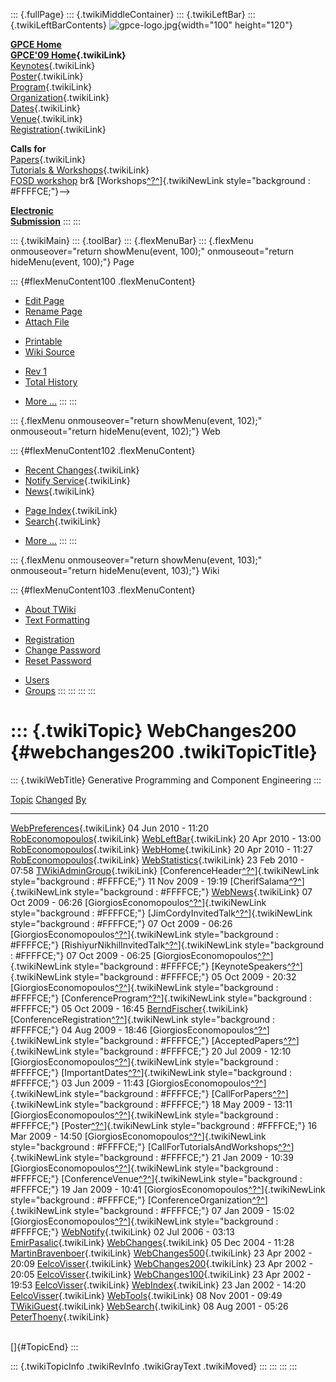 ::: {.fullPage}
::: {.twikiMiddleContainer}
::: {.twikiLeftBar}
::: {.twikiLeftBarContents}
![gpce-logo.jpg](../pub/GPCE09/WebLeftBar/gpce-logo.jpg){width="100"
height="120"}

**[GPCE Home](http://program-transformation.org/Gpce)**\
**[GPCE\'09 Home](WebHome){.twikiLink}**\
[Keynotes](KeynoteSpeakers){.twikiLink}\
[Poster](Poster){.twikiLink}\
[Program](ConferenceProgram){.twikiLink}\
[Organization](ConferenceOrganization){.twikiLink}\
[Dates](ImportantDates){.twikiLink}\
[Venue](ConferenceVenue){.twikiLink}\
[Registration](ConferenceRegistration){.twikiLink}

**Calls for**\
[Papers](CallForPapers){.twikiLink}\
[Tutorials & Workshops](CallForTutorialsAndWorkshops){.twikiLink}\
[FOSD workshop](http://www.fosd.de/2009) br&
[Workshops[^?^](/edit/GPCE09/CallForWorkshops?topicparent=GPCE09.WebChanges200)]{.twikiNewLink
style="background : #FFFFCE;"}\--\>

**[Electronic\
Submission](http://www.easychair.org/conferences/?conf=gpce09)**
:::
:::

::: {.twikiMain}
::: {.toolBar}
::: {.flexMenuBar}
::: {.flexMenu onmouseover="return showMenu(event, 100);" onmouseout="return hideMenu(event, 100);"}
Page

::: {#flexMenuContent100 .flexMenuContent}
-   [Edit
    Page](http://www.program-transformation.org/edit/GPCE09/WebChanges200?t=1536828784)
-   [Rename
    Page](http://www.program-transformation.org/rename/GPCE09/WebChanges200)
-   [Attach
    File](http://www.program-transformation.org/attach/GPCE09/WebChanges200)

<!-- -->

-   [Printable](http://www.program-transformation.org/view/GPCE09/WebChanges200?skin=print.pattern)
-   [Wiki
    Source](http://www.program-transformation.org/view/GPCE09/WebChanges200?skin=text&raw=on&contenttype=text/plain)

<!-- -->

-   [Rev
    1](http://www.program-transformation.org/view/GPCE09/WebChanges200?rev=1.1)
-   [Total
    History](http://www.program-transformation.org/rdiff/GPCE09/WebChanges200)

<!-- -->

-   [More
    \...](http://www.program-transformation.org/oops/GPCE09/WebChanges200?template=oopsmore&param1=1.1&param2=1.1)
:::
:::

::: {.flexMenu onmouseover="return showMenu(event, 102);" onmouseout="return hideMenu(event, 102);"}
Web

::: {#flexMenuContent102 .flexMenuContent}
-   [Recent Changes](WebChanges){.twikiLink}
-   [Notify Service](WebNotify){.twikiLink}
-   [News](WebNews){.twikiLink}

<!-- -->

-   [Page Index](WebIndex){.twikiLink}
-   [Search](WebSearch){.twikiLink}

<!-- -->

-   [More
    \...](http://www.program-transformation.org/oops/GPCE09/WebChanges200?template=oopsmore&param1=1.1&param2=1.1)
:::
:::

::: {.flexMenu onmouseover="return showMenu(event, 103);" onmouseout="return hideMenu(event, 103);"}
Wiki

::: {#flexMenuContent103 .flexMenuContent}
-   [About
    TWiki](http://www.program-transformation.org/view/TWiki/WebHome)
-   [Text
    Formatting](http://www.program-transformation.org/view/TWiki/TextFormattingRules)

<!-- -->

-   [Registration](http://www.program-transformation.org/view/TWiki/TWikiRegistration)
-   [Change
    Password](http://www.program-transformation.org/view/TWiki/ChangePassword)
-   [Reset
    Password](http://www.program-transformation.org/view/TWiki/ResetPassword)

<!-- -->

-   [Users](http://www.program-transformation.org/view/Main/TWikiUsers)
-   [Groups](http://www.program-transformation.org/view/Main/TWikiGroups)
:::
:::
:::
:::

::: {.twikiTopic}
WebChanges200 {#webchanges200 .twikiTopicTitle}
=============

::: {.twikiWebTitle}
Generative Programming and Component Engineering
:::

  [Topic](http://www.program-transformation.org/GPCE09/WebChanges200?sortcol=0&table=1&up=0#sorted_table "Sort by this column")                                                                     [Changed](http://www.program-transformation.org/GPCE09/WebChanges200?sortcol=1&table=1&up=0#sorted_table "Sort by this column")   [By](http://www.program-transformation.org/GPCE09/WebChanges200?sortcol=2&table=1&up=0#sorted_table "Sort by this column")
  ------------------------------------------------------------------------------------------------------------------------------------------------------------------------------------------------- --------------------------------------------------------------------------------------------------------------------------------- -----------------------------------------------------------------------------------------------------------------------------------------------------------------------------------
  [WebPreferences](../Main/WebPreferences){.twikiLink}                                                                                                                                              04 Jun 2010 - 11:20                                                                                                               [RobEconomopoulos](../Main/RobEconomopoulos){.twikiLink}
  [WebLeftBar](../Main/WebLeftBar){.twikiLink}                                                                                                                                                      20 Apr 2010 - 13:00                                                                                                               [RobEconomopoulos](../Main/RobEconomopoulos){.twikiLink}
  [WebHome](../Main/WebHome){.twikiLink}                                                                                                                                                            20 Apr 2010 - 11:27                                                                                                               [RobEconomopoulos](../Main/RobEconomopoulos){.twikiLink}
  [WebStatistics](../Main/WebStatistics){.twikiLink}                                                                                                                                                23 Feb 2010 - 07:58                                                                                                               [TWikiAdminGroup](../Main/TWikiAdminGroup){.twikiLink}
  [ConferenceHeader[^?^](http://www.program-transformation.org/edit/Main/ConferenceHeader?topicparent=GPCE09.WebChanges200)]{.twikiNewLink style="background : #FFFFCE;"}                           11 Nov 2009 - 19:19                                                                                                               [CherifSalama[^?^](http://www.program-transformation.org/edit/Main/CherifSalama?topicparent=GPCE09.WebChanges200)]{.twikiNewLink style="background : #FFFFCE;"}
  [WebNews](../Main/WebNews){.twikiLink}                                                                                                                                                            07 Oct 2009 - 06:26                                                                                                               [GiorgiosEconomopoulos[^?^](http://www.program-transformation.org/edit/Main/GiorgiosEconomopoulos?topicparent=GPCE09.WebChanges200)]{.twikiNewLink style="background : #FFFFCE;"}
  [JimCordyInvitedTalk[^?^](http://www.program-transformation.org/edit/Main/JimCordyInvitedTalk?topicparent=GPCE09.WebChanges200)]{.twikiNewLink style="background : #FFFFCE;"}                     07 Oct 2009 - 06:26                                                                                                               [GiorgiosEconomopoulos[^?^](http://www.program-transformation.org/edit/Main/GiorgiosEconomopoulos?topicparent=GPCE09.WebChanges200)]{.twikiNewLink style="background : #FFFFCE;"}
  [RishiyurNikhilInvitedTalk[^?^](http://www.program-transformation.org/edit/Main/RishiyurNikhilInvitedTalk?topicparent=GPCE09.WebChanges200)]{.twikiNewLink style="background : #FFFFCE;"}         07 Oct 2009 - 06:25                                                                                                               [GiorgiosEconomopoulos[^?^](http://www.program-transformation.org/edit/Main/GiorgiosEconomopoulos?topicparent=GPCE09.WebChanges200)]{.twikiNewLink style="background : #FFFFCE;"}
  [KeynoteSpeakers[^?^](http://www.program-transformation.org/edit/Main/KeynoteSpeakers?topicparent=GPCE09.WebChanges200)]{.twikiNewLink style="background : #FFFFCE;"}                             05 Oct 2009 - 20:32                                                                                                               [GiorgiosEconomopoulos[^?^](http://www.program-transformation.org/edit/Main/GiorgiosEconomopoulos?topicparent=GPCE09.WebChanges200)]{.twikiNewLink style="background : #FFFFCE;"}
  [ConferenceProgram[^?^](http://www.program-transformation.org/edit/Main/ConferenceProgram?topicparent=GPCE09.WebChanges200)]{.twikiNewLink style="background : #FFFFCE;"}                         05 Oct 2009 - 16:45                                                                                                               [BerndFischer](../Main/BerndFischer){.twikiLink}
  [ConferenceRegistration[^?^](http://www.program-transformation.org/edit/Main/ConferenceRegistration?topicparent=GPCE09.WebChanges200)]{.twikiNewLink style="background : #FFFFCE;"}               04 Aug 2009 - 18:46                                                                                                               [GiorgiosEconomopoulos[^?^](http://www.program-transformation.org/edit/Main/GiorgiosEconomopoulos?topicparent=GPCE09.WebChanges200)]{.twikiNewLink style="background : #FFFFCE;"}
  [AcceptedPapers[^?^](http://www.program-transformation.org/edit/Main/AcceptedPapers?topicparent=GPCE09.WebChanges200)]{.twikiNewLink style="background : #FFFFCE;"}                               20 Jul 2009 - 12:10                                                                                                               [GiorgiosEconomopoulos[^?^](http://www.program-transformation.org/edit/Main/GiorgiosEconomopoulos?topicparent=GPCE09.WebChanges200)]{.twikiNewLink style="background : #FFFFCE;"}
  [ImportantDates[^?^](http://www.program-transformation.org/edit/Main/ImportantDates?topicparent=GPCE09.WebChanges200)]{.twikiNewLink style="background : #FFFFCE;"}                               03 Jun 2009 - 11:43                                                                                                               [GiorgiosEconomopoulos[^?^](http://www.program-transformation.org/edit/Main/GiorgiosEconomopoulos?topicparent=GPCE09.WebChanges200)]{.twikiNewLink style="background : #FFFFCE;"}
  [CallForPapers[^?^](http://www.program-transformation.org/edit/Main/CallForPapers?topicparent=GPCE09.WebChanges200)]{.twikiNewLink style="background : #FFFFCE;"}                                 18 May 2009 - 13:11                                                                                                               [GiorgiosEconomopoulos[^?^](http://www.program-transformation.org/edit/Main/GiorgiosEconomopoulos?topicparent=GPCE09.WebChanges200)]{.twikiNewLink style="background : #FFFFCE;"}
  [Poster[^?^](http://www.program-transformation.org/edit/Main/Poster?topicparent=GPCE09.WebChanges200)]{.twikiNewLink style="background : #FFFFCE;"}                                               16 Mar 2009 - 14:50                                                                                                               [GiorgiosEconomopoulos[^?^](http://www.program-transformation.org/edit/Main/GiorgiosEconomopoulos?topicparent=GPCE09.WebChanges200)]{.twikiNewLink style="background : #FFFFCE;"}
  [CallForTutorialsAndWorkshops[^?^](http://www.program-transformation.org/edit/Main/CallForTutorialsAndWorkshops?topicparent=GPCE09.WebChanges200)]{.twikiNewLink style="background : #FFFFCE;"}   21 Jan 2009 - 10:39                                                                                                               [GiorgiosEconomopoulos[^?^](http://www.program-transformation.org/edit/Main/GiorgiosEconomopoulos?topicparent=GPCE09.WebChanges200)]{.twikiNewLink style="background : #FFFFCE;"}
  [ConferenceVenue[^?^](http://www.program-transformation.org/edit/Main/ConferenceVenue?topicparent=GPCE09.WebChanges200)]{.twikiNewLink style="background : #FFFFCE;"}                             19 Jan 2009 - 10:41                                                                                                               [GiorgiosEconomopoulos[^?^](http://www.program-transformation.org/edit/Main/GiorgiosEconomopoulos?topicparent=GPCE09.WebChanges200)]{.twikiNewLink style="background : #FFFFCE;"}
  [ConferenceOrganization[^?^](http://www.program-transformation.org/edit/Main/ConferenceOrganization?topicparent=GPCE09.WebChanges200)]{.twikiNewLink style="background : #FFFFCE;"}               07 Jan 2009 - 15:02                                                                                                               [GiorgiosEconomopoulos[^?^](http://www.program-transformation.org/edit/Main/GiorgiosEconomopoulos?topicparent=GPCE09.WebChanges200)]{.twikiNewLink style="background : #FFFFCE;"}
  [WebNotify](../Main/WebNotify){.twikiLink}                                                                                                                                                        02 Jul 2006 - 03:13                                                                                                               [EmirPasalic](../Main/EmirPasalic){.twikiLink}
  [WebChanges](../Main/WebChanges){.twikiLink}                                                                                                                                                      05 Dec 2004 - 11:28                                                                                                               [MartinBravenboer](../Main/MartinBravenboer){.twikiLink}
  [WebChanges500](../Main/WebChanges500){.twikiLink}                                                                                                                                                23 Apr 2002 - 20:09                                                                                                               [EelcoVisser](../Main/EelcoVisser){.twikiLink}
  [WebChanges200](../Main/WebChanges200){.twikiLink}                                                                                                                                                23 Apr 2002 - 20:05                                                                                                               [EelcoVisser](../Main/EelcoVisser){.twikiLink}
  [WebChanges100](../Main/WebChanges100){.twikiLink}                                                                                                                                                23 Apr 2002 - 19:53                                                                                                               [EelcoVisser](../Main/EelcoVisser){.twikiLink}
  [WebIndex](../Main/WebIndex){.twikiLink}                                                                                                                                                          23 Jan 2002 - 14:20                                                                                                               [EelcoVisser](../Main/EelcoVisser){.twikiLink}
  [WebTools](../Main/WebTools){.twikiLink}                                                                                                                                                          08 Nov 2001 - 09:49                                                                                                               [TWikiGuest](../Main/TWikiGuest){.twikiLink}
  [WebSearch](../Main/WebSearch){.twikiLink}                                                                                                                                                        08 Aug 2001 - 05:26                                                                                                               [PeterThoeny](../Main/PeterThoeny){.twikiLink}

\
[]{#TopicEnd}
:::

::: {.twikiTopicInfo .twikiRevInfo .twikiGrayText .twikiMoved}
:::
:::
:::
:::
